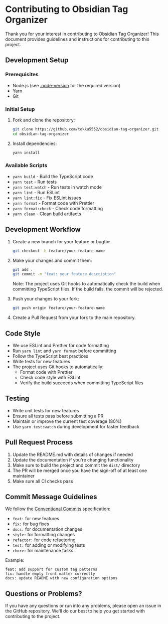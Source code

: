 # Contributing to Obsidian Tag Organizer

Thank you for your interest in contributing to Obsidian Tag Organizer! This document provides guidelines and instructions for contributing to this project.

## Development Setup

### Prerequisites

- Node.js (see [.node-version](.node-version) for the required version)
- Yarn
- Git

### Initial Setup

1. Fork and clone the repository:

   ```bash
   git clone https://github.com/tokku5552/obsidian-tag-organizer.git
   cd obsidian-tag-organizer
   ```

2. Install dependencies:

   ```bash
   yarn install
   ```

### Available Scripts

- `yarn build` - Build the TypeScript code
- `yarn test` - Run tests
- `yarn test:watch` - Run tests in watch mode
- `yarn lint` - Run ESLint
- `yarn lint:fix` - Fix ESLint issues
- `yarn format` - Format code with Prettier
- `yarn format:check` - Check code formatting
- `yarn clean` - Clean build artifacts

## Development Workflow

1. Create a new branch for your feature or bugfix:

   ```bash
   git checkout -b feature/your-feature-name
   ```

2. Make your changes and commit them:

   ```bash
   git add .
   git commit -m "feat: your feature description"
   ```

   Note: The project uses Git hooks to automatically check the build when committing TypeScript files. If the build fails, the commit will be rejected.

3. Push your changes to your fork:

   ```bash
   git push origin feature/your-feature-name
   ```

4. Create a Pull Request from your fork to the main repository.

## Code Style

- We use ESLint and Prettier for code formatting
- Run `yarn lint` and `yarn format` before committing
- Follow the TypeScript best practices
- Write tests for new features
- The project uses Git hooks to automatically:
  - Format code with Prettier
  - Check code style with ESLint
  - Verify the build succeeds
    when committing TypeScript files

## Testing

- Write unit tests for new features
- Ensure all tests pass before submitting a PR
- Maintain or improve the current test coverage (80%)
- Use `yarn test:watch` during development for faster feedback

## Pull Request Process

1. Update the README.md with details of changes if needed
2. Update the documentation if you're changing functionality
3. Make sure to build the project and commit the `dist/` directory
4. The PR will be merged once you have the sign-off of at least one maintainer
5. Make sure all CI checks pass

## Commit Message Guidelines

We follow the [Conventional Commits](https://www.conventionalcommits.org/) specification:

- `feat:` for new features
- `fix:` for bug fixes
- `docs:` for documentation changes
- `style:` for formatting changes
- `refactor:` for code refactoring
- `test:` for adding or modifying tests
- `chore:` for maintenance tasks

Example:

```
feat: add support for custom tag patterns
fix: handle empty front matter correctly
docs: update README with new configuration options
```

## Questions or Problems?

If you have any questions or run into any problems, please open an issue in the GitHub repository. We'll do our best to help you get started with contributing to the project.
